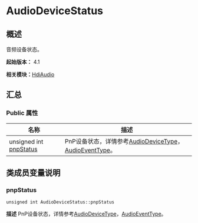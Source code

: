 # AudioDeviceStatus


## 概述

音频设备状态。

**起始版本：** 4.1

**相关模块：**[HdiAudio](_hdi_audio_v20.md)


## 汇总


### Public 属性

| 名称 | 描述 | 
| -------- | -------- |
| unsigned int [pnpStatus](#pnpstatus) | PnP设备状态，详情参考[AudioDeviceType](_hdi_audio_v20.md#audiodevicetype)，[AudioEventType](_hdi_audio_v20.md#audioeventtype)。  | 


## 类成员变量说明


### pnpStatus

```
unsigned int AudioDeviceStatus::pnpStatus
```
**描述**
PnP设备状态，详情参考[AudioDeviceType](_hdi_audio_v20.md#audiodevicetype)，[AudioEventType](_hdi_audio_v20.md#audioeventtype)。
